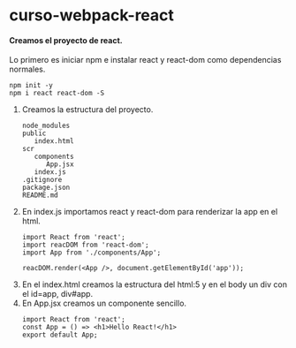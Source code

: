 # curso-webpack-react
#### Creamos el proyecto de react.
Lo primero es iniciar npm e instalar react y react-dom como dependencias normales.
   ~~~
   npm init -y
   npm i react react-dom -S
   ~~~
1. Creamos la estructura del proyecto.
   ~~~
   node_modules
   public
      index.html
   scr
      components
         App.jsx
      index.js
   .gitignore
   package.json
   README.md
   ~~~
2. En index.js importamos react y react-dom para renderizar la app en el html.
   ~~~
   import React from 'react';
   import reacDOM from 'react-dom';
   import App from './components/App';

   reacDOM.render(<App />, document.getElementById('app'));
   ~~~
3. En el index.html creamos la estructura del html:5 y en el body un div con el id=app, div#app.
4. En App.jsx creamos un componente sencillo.
   ~~~
   import React from 'react';
   const App = () => <h1>Hello React!</h1>
   export default App;
   ~~~